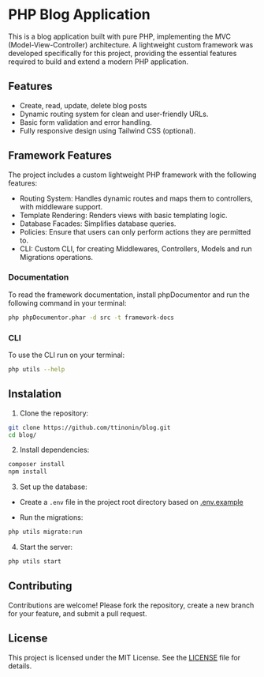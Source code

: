 # PHP Blog Application

This is a blog application built with pure PHP, implementing the MVC (Model-View-Controller) architecture. A lightweight custom framework was developed specifically for this project, providing the essential features required to build and extend a modern PHP application.

## Features

- Create, read, update, delete blog posts
- Dynamic routing system for clean and user-friendly URLs.
- Basic form validation and error handling.
- Fully responsive design using Tailwind CSS (optional).

## Framework Features

The project includes a custom lightweight PHP framework with the following features:

- Routing System: Handles dynamic routes and maps them to controllers, with middleware support.
- Template Rendering: Renders views with basic templating logic.
- Database Facades: Simplifies database queries.
- Policies: Ensure that users can only perform actions they are permitted to.
- CLI: Custom CLI, for creating Middlewares, Controllers, Models and run Migrations operations.

### Documentation

To read the framework documentation, install phpDocumentor and run the following command in your terminal:

```bash
php phpDocumentor.phar -d src -t framework-docs
```

### CLI

To use the CLI run on your terminal:

```bash
php utils --help
```

## Instalation

1. Clone the repository:

```bash
git clone https://github.com/ttinonin/blog.git
cd blog/
```

2. Install dependencies:

```bash
composer install
npm install
```

3. Set up the database:

- Create a `.env` file in the project root directory based on [.env.example](./.env.example)

- Run the migrations:

```bash
php utils migrate:run
```

4. Start the server:

```bash
php utils start
```

## Contributing

Contributions are welcome! Please fork the repository, create a new branch for your feature, and submit a pull request.

## License

This project is licensed under the MIT License. See the [LICENSE](./LICENSE.md) file for details.